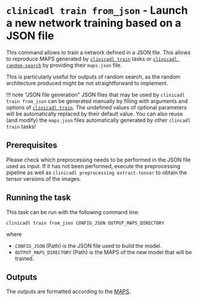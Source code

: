 # `clinicadl train from_json` - Launch a new network training based on a JSON file

This command allows to train a network defined in a JSON file.
This allows to reproduce MAPS generated by [`clinicadl train`](Introduction.md) tasks or 
[`clinicadl random-search`](../RandomSearch.md) by providing their `maps.json` file.

This is particularly useful for outputs of random search, as the random architecture
produced might be not straightforward to implement.

!!! note "JSON file generation"
    JSON files that may be used by `clinicadl train from_json` can be generated
    manually by filling with arguments and options of [`clinicadl train`](Introduction.md).
    The undefined values of optional parameters will be automatically replaced by their default value.
    You can also reuse (and modify) the `maps.json` files automatically generated by other `clincadl train`
    tasks!

## Prerequisites

Please check which preprocessing needs to be performed in the JSON file used as input. 
If it has not been performed, execute the preprocessing pipeline as well as `clinicadl
preprocessing extract-tensor` to obtain the tensor versions of the images.

## Running the task
This task can be run with the following command line:
```Text
clinicadl train from_json CONFIG_JSON OUTPUT_MAPS_DIRECTORY

```
where 
- `CONFIG_JSON` (Path) is the JSON file used to build the model.
- `OUTPUT_MAPS_DIRECTORY` (Path) is the MAPS of the new model that will be trained.

## Outputs

The outputs are formatted according to the [MAPS](../Introduction.md).
